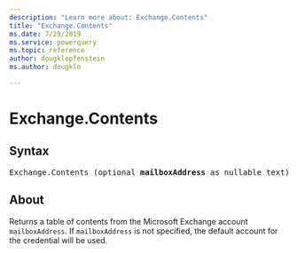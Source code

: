 ```yaml
---
description: "Learn more about: Exchange.Contents"
title: "Exchange.Contents"
ms.date: 7/29/2019
ms.service: powerquery
ms.topic: reference
author: dougklopfenstein
ms.author: dougklo

---
```

# Exchange.Contents

## Syntax

<pre>
Exchange.Contents (optional <b>mailboxAddress</b> as nullable text) as table  
</pre>
  
## About  
Returns a table of contents from the Microsoft Exchange account `mailboxAddress`. If `mailboxAddress` is not specified, the default account for the credential will be used.
  
